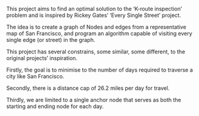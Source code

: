 This project aims to find an optimal solution to the ‘K-route inspection’ problem and is inspired by Rickey Gates’ ‘Every Single Street’ project. 

The idea is to create a graph of Nodes and edges from a representative map of San Francisco, and program an algorithm capable of visiting every single edge (or street) in the graph. 

This project has several constrains, some similar, some different, to the original projects’ inspiration. 

Firstly, the goal is to minimise to the number of days required to traverse a city like San Francisco. 

Secondly, there is a distance cap of 26.2 miles per day for travel. 

Thirdly, we are limited to a single anchor node that serves as both the starting and ending node for each day.
